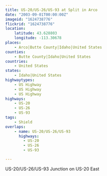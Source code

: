 ```yaml
---
title: US-20/US-26/US-93 at Split in Arco
date: "2003-09-01T00:00:00Z"
imageid: "1624738776"
flickrid: "1624738776"
location:
    latitude: 43.628803
    longitude: -113.30678
places:
    - Arco|Butte County|Idaho|United States
counties:
    - Butte County|Idaho|United States
countries:
    - United States
states:
    - Idaho|United States
highwaytypes:
    - US Highway
    - US Highway
    - US Highway
highways:
    - US-20
    - US-26
    - US-93
tags:
    - Shield
overlaps:
    - name: US-20/US-26/US-93
      highways:
        - US-20
        - US-26
        - US-93

---
```

US-20/US-26/US-93 Junction on US-20 East